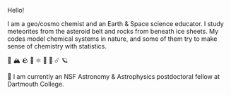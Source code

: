 Hello! 

I am a geo/cosmo chemist and an Earth & Space science educator. 
I study meteorites from the asteroid belt and rocks from beneath ice sheets.
My codes model chemical systems in nature, and some of them try to make sense of chemistry with statistics. 

🧊 🏔️ 🪨  🧪 ⚛️ 🧮 🌟 ☄️ 🪐

📍 I am currently an NSF Astronomy & Astrophysics postdoctoral fellow at Dartmouth College.







